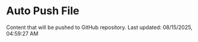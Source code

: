 # Auto Push File

Content that will be pushed to GitHub repository.
Last updated: 08/15/2025, 04:59:27 AM